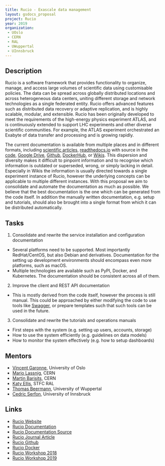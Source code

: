 ```yaml
---
title: Rucio - Exascale data management
layout: gsdocs_proposal
project: Rucio
year: 2019
organization:
 - UOslo
 - CERN
 - RAL
 - UWuppertal
 - UInnsbruck
---
```


## Description

Rucio is a software framework that provides functionality to organize, manage, and access large volumes of scientific data using customisable policies. The data can be spread across globally distributed locations and across heterogeneous data centers, uniting different storage and network technologies as a single federated entity. Rucio offers advanced features such as distributed data recovery or adaptive replication, and is highly scalable, modular, and extensible. Rucio has been originally developed to meet the requirements of the high-energy physics experiment ATLAS, and is continuously extended to support LHC experiments and other diverse scientific communities. For example, the ATLAS experiment orchestrated an Exabyte of data transfer and processing and is growing rapidly.

The current documentation is available from multiple places and in different formats, including [scientific articles](https://arxiv.org/abs/1902.09857), [readthedocs.io](https://rucio.readthedocs.io/en/latest/) with source in the [code](https://github.com/rucio/rucio/tree/master/doc/source), [Google Drive](https://drive.google.com/drive/folders/1EEN8l1dFjDSgavPrAMMooDjEodHP7aU7?usp=sharing), [Github](https://github.com/rucio/rucio), [DockerHub](https://hub.docker.com/u/rucio), or [Wikis](https://twiki.cern.ch/twiki/bin/view/AtlasComputing/AtlasDistributedComputing). This dispersion and diversity makes it difficult to pinpoint information and to recognise which information is outdated or superseded, wrong, or simply lacking in detail. Especially in Wikis the information is usually directed towards a single experiment instance of Rucio, however the underlying concepts can be applicable to multiple different instances. With this proposal we aim to consolidate and automate the documentation as much as possible. We believe that the best documentation is the one which can be generated from the code itself. In addition the manually written documentation, e.g. setup and tutorials, should also be brought into a single format from which it can be distributed automatically.


## Tasks

1. Consolidate and rewrite the service installation and configuration documentation
  - Several platforms need to be supported. Most importantly RedHat/CentOS, but also Debian and derivatives. Documentation for the setting up development environments should encompass even more platforms, such as macOS.
  - Multiple technologies are available such as PyPI, Docker, and Kubernetes. The documentation should be consistent across all of them.
2. Improve the client and REST API documentation
  - This is mostly derived from the code itself, however the process is still manual. This could be approached by either modifying the code to use tools like [Swagger](https://swagger.io), or prepare templates such that such tools can be used in the future.
3. Consolidate and rewrite the tutorials and operations manuals
  - First steps with the system (e.g. setting up users, accounts, storage)
  - How to use the system efficiently (e.g. guidelines on data models)
  - How to monitor the system effectively (e.g. how to setup dashboards)

## Mentors
- [Vincent Garonne](mailto:vgaronne@gmail.com), University of Oslo
- [Mario Lassnig](mailto:Mario.Lassnig@cern.ch), CERN
- [Martin Barisits](mailto:Martin.Barisits@cern.ch), CERN
- [Katy Ellis](mailto:katy.ellis@stfc.ac.uk), STFC RAL
- [Thomas Beermann](mailto:thomas.beermann@cern.ch), University of Wuppertal
- [Cedric Serfon](mailto:cedric.serfon@cern.ch), University of Innsbruck

## Links

- [Rucio Website](https://rucio.cern.ch)
- [Rucio Documentation](https://rucio.readthedocs.io/en/latest/)
- [Rucio Documentation Source](https://github.com/rucio/rucio/tree/master/doc/source)
- [Rucio Journal Article](https://arxiv.org/abs/1902.09857)
- [Rucio Github](https://github.com/rucio/rucio)
- [Rucio Docker](https://hub.docker.com/u/rucio/)
- [Rucio Workshop 2018](https://indico.cern.ch/event/676472/)
- [Rucio Workshop 2019](https://indico.cern.ch/event/773489/)
